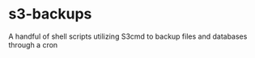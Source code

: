 # s3-backups
A handful of shell scripts utilizing S3cmd to backup files and databases through a cron
